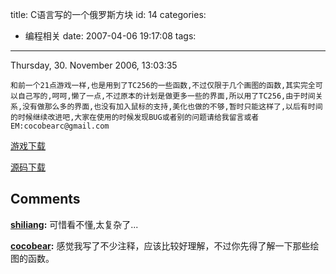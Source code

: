 title: C语言写的一个俄罗斯方块
id: 14
categories:
  - 编程相关
date: 2007-04-06 19:17:08
tags:
---

Thursday, 30\. November 2006, 13:03:35


    和前一个21点游戏一样,也是用到了TC256的一些函数,不过仅限于几个画图的函数,其实完全可以自己写的,呵呵,懒了一点,不过原本的计划是做更多一些的界面,所以用了TC256,由于时间关系,没有做那么多的界面,也没有加入鼠标的支持,美化也做的不够,暂时只能这样了,以后有时间的时候继续改进吧,大家在使用的时候发现BUG或者别的问题请给我留言或者EM:cocobearc@gmail.com

[游戏下载](http://cocobear.github.io/code/tar/corussia.tar.gz)

[源码下载](http://cocobear.github.io/code/corussia.c)


## Comments

**[shiliang](#1931 "2007-10-07 19:00:32"):** 可惜看不懂,太复杂了...

**[cocobear](#1932 "2007-10-07 20:01:26"):** 感觉我写了不少注释，应该比较好理解，不过你先得了解一下那些绘图的函数。

